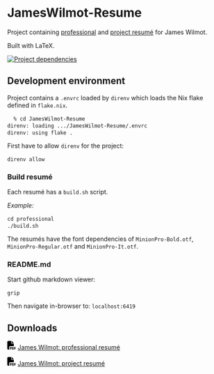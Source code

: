 # JamesWilmot-Resume

Project containing
[professional](https://github.com/JamesWilmot/JamesWilmot-Resume/raw/master/professional/James%20Wilmot%20Resume.pdf) and 
[project resumé](https://github.com/JamesWilmot/JamesWilmot-Resume/raw/master/project-resume/James%20Wilmot%20Project%20Resume.pdf) for James Wilmot.

Built with LaTeX.

[![Project dependencies](https://skillicons.dev/icons?i=latex)](https://skillicons.dev)

## Development environment

Project contains a ```.envrc``` loaded by ```direnv``` which loads the Nix flake defined in ```flake.nix```.

```
  % cd JamesWilmot-Resume
direnv: loading .../JamesWilmot-Resume/.envrc
direnv: using flake .
```

First have to allow ```direnv``` for the project:
```
direnv allow
```

### Build resumé

Each resumé has a  ```build.sh``` script.

*Example:*
```
cd professional
./build.sh
```

The resumés have the font dependencies of ```MinionPro-Bold.otf```, ```MinionPro-Regular.otf``` and ```MinionPro-It.otf```.


### README.md

Start github markdown viewer:
```
grip
```

Then navigate in-browser to: ```localhost:6419```

## Downloads

<img src=".assets/pdf.svg" height="20px"></img>
[James Wilmot: professional resumé](https://github.com/JamesWilmot/JamesWilmot-Resume/raw/master/professional/James%20Wilmot%20Resume.pdf)

<img src=".assets/pdf.svg" height="20px"></img>
[James Wilmot: project resumé](https://github.com/JamesWilmot/JamesWilmot-Resume/raw/master/project-resume/James%20Wilmot%20Project%20Resume.pdf)

